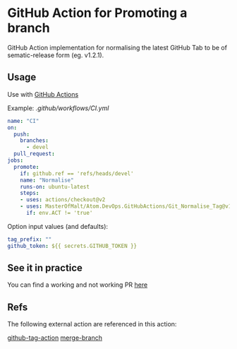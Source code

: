 # GitHub Action for Promoting a branch

GitHub Action implementation for normalising the latest GitHub Tab to
be of sematic-release form (eg. v1.2.1).

## Usage

Use with [GitHub Actions](https://github.com/features/actions)

Example: _.github/workflows/CI.yml_

```yaml
name: "CI"
on:
  push:
    branches:
      - devel
  pull_request:
jobs:
  promote:
    if: github.ref == 'refs/heads/devel'
    name: "Normalise"
    runs-on: ubuntu-latest
    steps:
    - uses: actions/checkout@v2
    - uses: MasterOfMalt/Atom.DevOps.GitHubActions/Git_Normalise_Tag@v1
      if: env.ACT != 'true'
```

Option input values (and defaults):

```yaml
tag_prefix: ""
github_token: ${{ secrets.GITHUB_TOKEN }}
```

## See it in practice

You can find a working and not working PR [here](https://github.com/MasterOfMalt/Atom.StatusDashboard/pulls)

## Refs

The following external action are referenced in this action:

[github-tag-action](https://github.com/mathieudutour/github-tag-action)
[merge-branch](https://github.com/devmasx/merge-branch)
